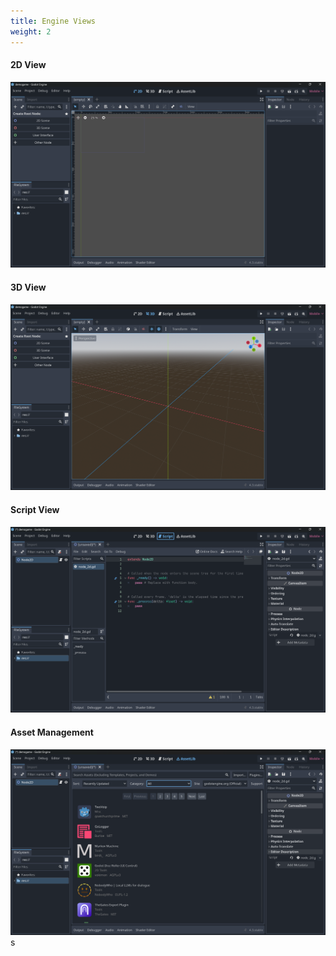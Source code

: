 ```yaml
---
title: Engine Views
weight: 2
---
```


#### 2D View
![alt text](../../media/NavigatingImages/Godot2Dview.png)

#### 3D View
![alt text](../../media/NavigatingImages/Godot3DView.png)

#### Script View
![alt text](../../media/NavigatingImages/GodotScriptView.png)

#### Asset Management
![alt text](../../media/NavigatingImages/GodotAssetManager.png)
s